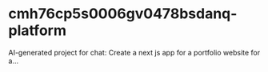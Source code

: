 # cmh76cp5s0006gv0478bsdanq-platform
AI-generated project for chat: Create a next js app for a portfolio website for a...
